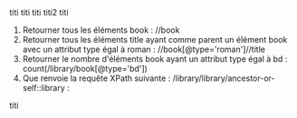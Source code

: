 <library>
	<book>
		<title>toto1</title>
		<author>titi</author>
	</book>
	<book type="doc">
		<title>toto2</title>
		<author>titi</author>
	</book>
	<book type="roman">
		<title>toto3</title>
		<author>titi</author>
	</book>
	<book type="bd">
		<title>toto4</title>
		<author>titi2</author>
	</book>
	<library>
		<book type="roman">
			<title>toto5</title>
			<author>titi</author>
		</book>
	</library>
</library>

1) Retourner tous les éléments book :
  //book
2) Retourner tous les éléments title ayant comme parent un élément book avec un attribut type égal à roman :
  //book[@type='roman']//title
3) Retourner le nombre d'éléments book ayant un attribut type égal à bd :
  count(/library/book[@type='bd'])
4) Que renvoie la requête XPath suivante :  /library/library/ancestor-or-self::library :
  <library>
	<library>
		<book type="roman">
			<title>toto5</title>
			<author>titi</author>
		</book>
	</library>
</library>
